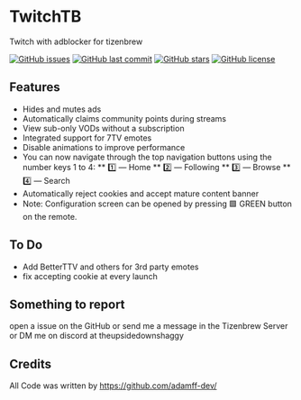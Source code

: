 # TwitchTB
Twitch with adblocker for tizenbrew

[![GitHub issues](https://img.shields.io/github/issues/owen-the-kid/TwitchTB.svg)](https://github.com/owen-the-kid/TwitchTB/issues)
[![GitHub last commit](https://img.shields.io/github/last-commit/owen-the-kid/TwitchTB.svg)](https://github.com/owen-the-kid/TwitchTB/commits)
[![GitHub stars](https://img.shields.io/github/stars/owen-the-kid/TwitchTB.svg)](https://github.com/owen-the-kid/TwitchTB)
[![GitHub license](https://img.shields.io/github/license/owen-the-kid/TwitchTB.svg)](https://github.com/owen-the-kid/TwitchTB/blob/master/LICENSE)

## Features

* Hides and mutes ads
* Automatically claims community points during streams
* View sub-only VODs without a subscription
* Integrated support for 7TV emotes
* Disable animations to improve performance
* You can now navigate through the top navigation buttons using the number keys 1 to 4:
** 1️⃣ — Home
** 2️⃣ — Following
** 3️⃣ — Browse
** 4️⃣ — Search
* Automatically reject cookies and accept mature content banner
* Note: Configuration screen can be opened by pressing 🟩 GREEN button on the remote.

## To Do

* Add BetterTTV and others for 3rd party emotes
* fix accepting cookie at every launch

## Something to report

open a issue on the GitHub or send me a message in the Tizenbrew Server or DM me on discord at theupsidedownshaggy 

## Credits
All Code was written by https://github.com/adamff-dev/
